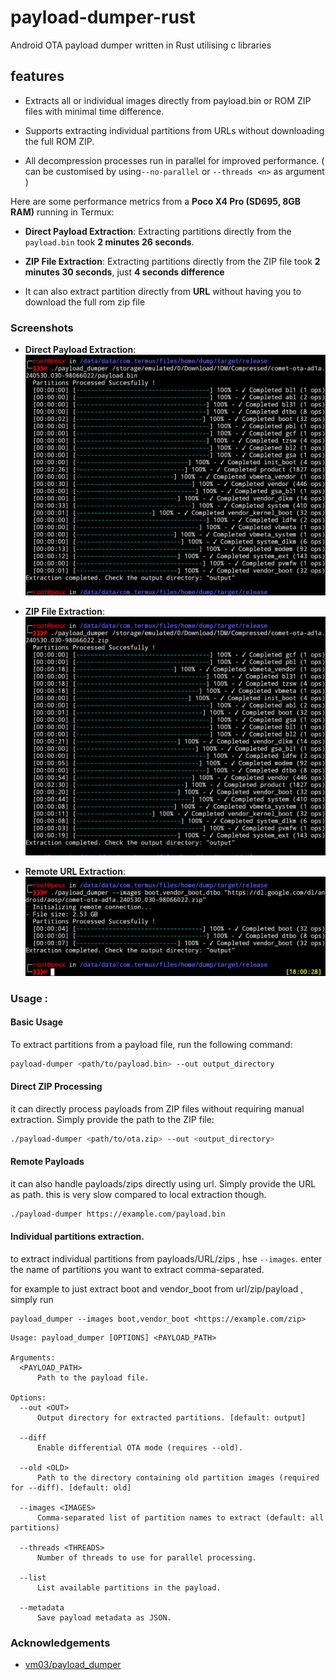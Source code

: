 # payload-dumper-rust
Android OTA payload dumper written in Rust utilising c libraries


## features
- Extracts all or individual images directly from payload.bin or ROM ZIP files with minimal time difference.

- Supports extracting individual partitions from URLs without downloading the full ROM ZIP.

- All decompression processes run in parallel for improved performance. ( can be customised by using`--no-parallel` or `--threads <n>` as argument )



Here are some performance metrics from a **Poco X4 Pro (SD695, 8GB RAM)** running in Termux:

- **Direct Payload Extraction**: Extracting partitions directly from the `payload.bin` took **2 minutes 26 seconds**.

- **ZIP File Extraction**: Extracting partitions directly from the ZIP file took **2 minutes 30 seconds**, just **4 seconds difference**

- It can also extract partition directly from **URL** without having you to download the full rom zip file

### Screenshots

- **Direct Payload Extraction**:  
  ![Direct Payload Extraction](./Screenshot_20250304-175923_Termux.png)

- **ZIP File Extraction**:  
  ![ZIP File Extraction](./Screenshot_20250304-175502_Termux.png)

- **Remote URL Extraction**:  
  ![Remote URL Extraction](./Screenshot_20250304-180030_Termux.png)


### Usage :
#### Basic Usage

To extract partitions from a payload file, run the following command:

```bash
payload-dumper <path/to/payload.bin> --out output_directory
```
#### Direct ZIP Processing

it can directly process payloads from ZIP files without requiring manual extraction. Simply provide the path to the ZIP file:

```bash
./payload-dumper <path/to/ota.zip> --out <output_directory>
```

#### Remote Payloads

it can also handle payloads/zips directly using url.  Simply provide the URL as path. this is very slow compared to local 
extraction though.

```bash
./payload-dumper https://example.com/payload.bin
```
#### Individual partitions extraction.

to extract individual partitions from payloads/URL/zips , hse `--images`. enter the name of partitions you want to extract comma-separated.

for example to just extract boot and vendor_boot from url/zip/payload , simply run

```
payload_dumper --images boot,vendor_boot <https://example.com/zip>
```
```
Usage: payload_dumper [OPTIONS] <PAYLOAD_PATH>

Arguments:
  <PAYLOAD_PATH>  
      Path to the payload file.

Options:
  --out <OUT>  
      Output directory for extracted partitions. [default: output]

  --diff  
      Enable differential OTA mode (requires --old).

  --old <OLD>  
      Path to the directory containing old partition images (required for --diff). [default: old]

  --images <IMAGES>  
      Comma-separated list of partition names to extract (default: all partitions)

  --threads <THREADS>  
      Number of threads to use for parallel processing.

  --list  
      List available partitions in the payload.

  --metadata  
      Save payload metadata as JSON.
```




### Acknowledgements
- [vm03/payload_dumper](https://github.com/vm03/payload_dumper)
